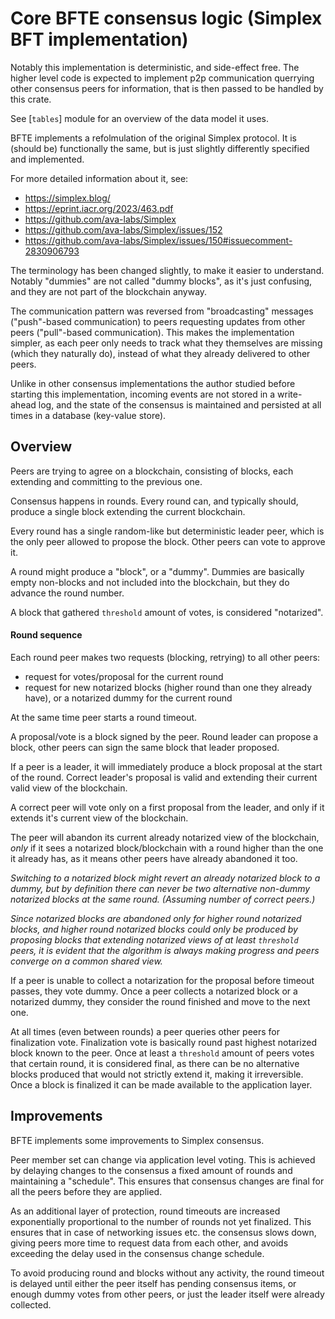 # Core BFTE consensus logic (Simplex BFT implementation)

Notably this implementation is deterministic, and side-effect free. The higher level code is expected to implement p2p
communication querrying other consensus peers for information, that is then passed to be handled by this crate.

See [`tables`] module for an overview of the data model it uses.


BFTE implements a refolmulation of the original Simplex protocol.
It is (should be) functionally the same, but is just slightly
differently specified and implemented.

For more detailed information about it, see:

* <https://simplex.blog/>
* <https://eprint.iacr.org/2023/463.pdf>
* <https://github.com/ava-labs/Simplex>
* <https://github.com/ava-labs/Simplex/issues/152>
* <https://github.com/ava-labs/Simplex/issues/150#issuecomment-2830906793>

The terminology has been changed slightly, to make it easier
to understand. Notably "dummies" are not called "dummy blocks",
as it's just confusing, and they are not part of the blockchain
anyway.

The communication pattern was reversed from "broadcasting" messages
("push"-based communication) to peers requesting
updates from other peers ("pull"-based communication).
This makes the implementation simpler, as each peer only needs to
track what they themselves are missing (which they naturally do),
instead of what they already delivered to other peers.

Unlike in other consensus implementations the author studied
before starting this implementation, incoming events are not stored
in a write-ahead log, and the state of the consensus is maintained
and persisted at all times in a database (key-value store).

## Overview

Peers are trying to agree on a blockchain, consisting of blocks,
each extending and committing to the previous one.

Consensus happens in rounds. Every round can, and typically should,
produce a single block extending the current blockchain.


Every round has a single random-like but deterministic leader peer,
which is the only peer allowed to propose the block. Other peers can
vote to approve it.

A round might produce a "block", or a "dummy". Dummies are
basically empty non-blocks and not included into the blockchain,
but they do advance the round number.

A block that gathered `threshold` amount of votes, is considered
"notarized".

#### Round sequence

Each round peer makes two requests (blocking, retrying) to all other peers:

* request for votes/proposal for the current round
* request for new notarized blocks (higher round than one they already have),
  or a notarized dummy for the current round

At the same time peer starts a round timeout.

A proposal/vote is a block signed by the peer. Round leader can propose a block,
other peers can sign the same block that leader proposed.

If a peer is a leader, it will immediately produce a block proposal at the start of
the round. Correct leader's proposal is valid and extending their current valid
view of the blockchain.

A correct peer will vote only on a first proposal from the leader, and only if
it extends it's current view of the blockchain.

The peer will abandon its current already notarized view of the blockchain,
*only* if it sees a notarized block/blockchain with a round higher than the
one it already has, as it means other peers have already abandoned it too.

*Switching to a notarized block might revert an already notarized block to a dummy,
but by definition there can never be two alternative non-dummy notarized blocks
at the same round. (Assuming number of correct peers.)*

*Since notarized blocks are abandoned only for higher round notarized blocks,
and higher round notarized blocks could only be produced by proposing blocks
that extending notarized views of at least `threshold` peers, it is evident
that the algorithm is always making progress and peers converge on a common
shared view.*

If a peer is unable to collect a notarization for the proposal before timeout
passes, they vote dummy. Once a peer collects a notarized block or a notarized
dummy, they consider the round finished and move to the next one.

At all times (even between rounds) a peer queries other peers for finalization
vote. Finalization vote is basically round past highest notarized block known
to the peer. Once at least a `threshold` amount of peers votes that certain round,
it is considered final, as there can be no alternative blocks produced that
would not strictly extend it, making it irreversible. Once a block is finalized
it can be made available to the application layer.

## Improvements

BFTE implements some improvements to Simplex consensus.

Peer member set can change via application level voting. This is achieved
by delaying changes to the consensus a fixed amount of rounds and maintaining
a "schedule". This ensures that consensus changes are final for all the peers
before they are applied.

As an additional layer of protection, round timeouts are increased exponentially
proportional to the number of rounds not yet finalized. This ensures that
in case of networking issues etc. the consensus slows down, giving peers more
time to request data from each other, and avoids exceeding the delay used
in the consensus change schedule.

To avoid producing round and blocks without any activity, the round timeout
is delayed until either the peer itself has pending consensus items,
or enough dummy votes from other peers, or just the leader itself were
already collected.


